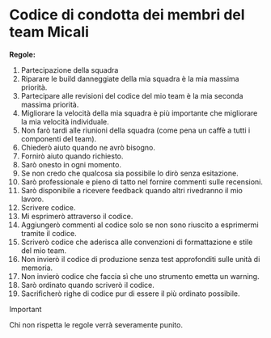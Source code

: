 # Codice di condotta dei membri del team Micali

**Regole:**
1) Partecipazione della squadra
1) Riparare le build danneggiate della mia squadra è la mia massima priorità.
1) Partecipare alle revisioni del codice del mio team è la mia seconda massima priorità.
1) Migliorare la velocità della mia squadra è più importante che migliorare la mia velocità individuale.
1) Non farò tardi alle riunioni della squadra (come pena un caffè a tutti i componenti del team).
1) Chiederò aiuto quando ne avrò bisogno.
1) Fornirò aiuto quando richiesto.
1) Sarò onesto in ogni momento.
1) Se non credo che qualcosa sia possibile lo dirò senza esitazione.
1) Sarò professionale e pieno di tatto nel fornire commenti sulle recensioni.
1) Sarò disponibile a ricevere feedback quando altri rivedranno il mio lavoro.
1) Scrivere codice.
1) Mi esprimerò attraverso il codice.
1) Aggiungerò commenti al codice solo se non sono riuscito a esprimermi tramite il codice.
1) Scriverò codice che aderisca alle convenzioni di formattazione e stile del mio team.
1) Non invierò il codice di produzione senza test approfonditi sulle unità di memoria.
1) Non invierò codice che faccia sì che uno strumento emetta un warning.
1) Sarò ordinato quando scriverò il codice.
1) Sacrificherò righe di codice pur di essere il più ordinato possibile.
>[!IMPORTANT]
>
>Chi non rispetta le regole verrà severamente punito.

